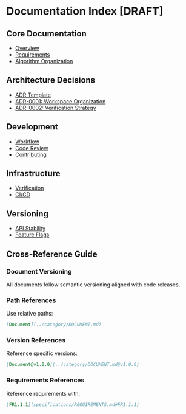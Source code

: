 # Documentation Index [DRAFT]

## Core Documentation

- [Overview](README.md)
- [Requirements](specifications/REQUIREMENTS.md)
- [Algorithm Organization](specifications/ALGORITHM_ORGANIZATION.md)

## Architecture Decisions

- [ADR Template](architecture/ADR_TEMPLATE.md)
- [ADR-0001: Workspace Organization](architecture/ADR-0001-WORKSPACE-ORGANIZATION.md)
- [ADR-0002: Verification Strategy](architecture/ADR-0002-VERIFICATION-STRATEGY.md)

## Development

- [Workflow](development/WORKFLOW.md)
- [Code Review](development/CODE_REVIEW.md)
- [Contributing](development/CONTRIBUTING.md)

## Infrastructure

- [Verification](infrastructure/VERIFICATION.md)
- [CI/CD](infrastructure/CI_CD.md)

## Versioning

- [API Stability](versioning/API_STABILITY.md)
- [Feature Flags](versioning/FEATURE_FLAGS.md)

## Cross-Reference Guide

### Document Versioning

All documents follow semantic versioning aligned with code releases.

### Path References

Use relative paths:

```markdown
[Document](../category/DOCUMENT.md)
```

### Version References

Reference specific versions:

```markdown
[Document@v1.0.0](../category/DOCUMENT.md@v1.0.0)
```

### Requirements References

Reference requirements with:

```markdown
[FR1.1.1](specifications/REQUIREMENTS.md#FR1.1.1)
```
